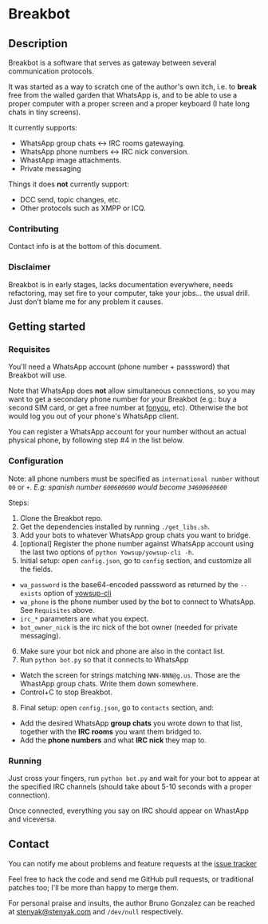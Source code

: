 Breakbot
========

Description
-----------

Breakbot is a software that serves as gateway between several communication protocols.

It was started as a way to scratch one of the author's own itch, i.e. to **break** free from the walled garden that WhatsApp is, and to be able to use a proper computer with a proper screen and a proper keyboard (I hate long chats in tiny screens).

It currently supports:

 * WhatsApp group chats <-> IRC rooms gatewaying.
 * WhatsApp phone numbers <-> IRC nick conversion.
 * WhastApp image attachments.
 * Private messaging

Things it does **not** currently support:

 * DCC send, topic changes, etc.
 * Other protocols such as XMPP or ICQ.

### Contributing

Contact info is at the bottom of this document.

### Disclaimer

Breakbot is in early stages, lacks documentation everywhere, needs refactoring, may set fire to your computer, take your jobs... the usual drill. Just don't blame me for any problem it causes.


Getting started
---------------

### Requisites

You'll need a WhatsApp account (phone number + passsword) that Breakbot will use.

Note that WhatsApp does **not** allow simultaneous connections, so you may want to get a secondary phone number for your Breakbot (e.g.: buy a second SIM card, or get a free number at [fonyou](www.fonyou.es), etc). Otherwise the bot would log you out of your phone's WhatsApp client.

You can register a WhatsApp account for your number without an actual physical phone, by following step #4 in the list below.

### Configuration

Note: all phone numbers must be specified as `international number` without `00` or `+`. *E.g: spanish number `600600600` would become `34600600600`*

Steps:

1. Clone the Breakbot repo.
2. Get the dependencies installed by running `./get_libs.sh`.
3. Add your bots to whatever WhatsApp group chats you want to bridge.
4. [optional] Register the phone number against WhatsApp account using the last two options of `python Yowsup/yowsup-cli -h`.
5. Initial setup: open `config.json`, go to `config` section, and customize all the fields.
 * `wa_password` is the base64-encoded passsword as returned by the `--exists` option of [yowsup-cli](https://github.com/tgalal/yowsup/wiki/yowsup-cli)
 * `wa_phone` is the phone number used by the bot to connect to WhatsApp. See `Requisites` above.
 * `irc_*` parameters are what you expect.
 * `bot_owner_nick` is the irc nick of the bot owner (needed for private messaging).
6. Make sure your bot nick and phone are also in the contact list.
7. Run `python bot.py` so that it connects to WhatsApp
 * Watch the screen for strings matching `NNN-NNN@g.us`. Those are the WhastApp group chats. Write them down somewhere.
 * Control+C to stop Breakbot.
8. Final setup: open `config.json`, go to `contacts` section, and:
 * Add the desired WhatsApp **group chats** you wrote down to that list, together with the **IRC rooms** you want them bridged to.
 * Add the **phone numbers** and what **IRC nick** they map to.

### Running

Just cross your fingers, run `python bot.py` and wait for your bot to appear at the specified IRC channels (should take about 5-10 seconds with a proper connection).

Once connected, everything you say on IRC should appear on WhastApp and viceversa.

Contact
------

You can notify me about problems and feature requests at the [issue tracker](https://github.com/stenyak/breakbot/issues)

Feel free to hack the code and send me GitHub pull requests, or traditional patches too; I'll be more than happy to merge them.

For personal praise and insults, the author Bruno Gonzalez can be reached at [stenyak@stenyak.com](mailto:stenyak@stenyak.com) and `/dev/null` respectively.

